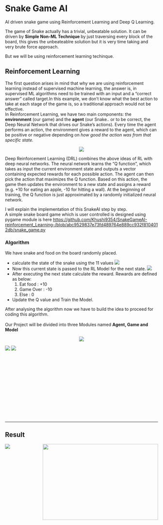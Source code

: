 # Snake Game AI 
AI driven snake game using Reinforcement Learning and Deep Q Learning.<br>

The game of Snake actually has a trivial, unbeatable solution. It can be driven by <b> Simple Non-ML Technique </b>by just traversing every block of the board, this gives the unbeateablre solution but it is very time taking and very brute force approach.<br>

But we will be using reinforcement learning techinque.
## Reinforcement Learning
The first question arises in mind that why we are using reinforcement learning instead of supervised machine learning, the answer is, in supervised ML algorithms need to be trained with an input and a “correct answer” called target.In this example, we don’t know what the best action to take at each stage of the game is, so a traditional approach would not be effective.<br>
In Reinforcement Learning, we have two main components: the <b>environment</b> (our game) and the <b>agent</b> (our Snake.. or to be correct, the Deep Neural Network that drives our Snake’s actions). Every time the agent performs an action, the environment gives a reward to the agent, which can be positive or negative depending on <i>how good the action was from that specific state.</i>
<p align="center">
<img src="https://github.com/Khushi9354/SnakeGameAI-reinforcement_Learning-/blob/11984043be25fdc352fcc30c38b6dad48e3e6f3e/images/struct.svg">
  </p>
Deep Reinforcement Learning (DRL) combines the above ideas of RL with deep neural networks. The neural network learns the “Q function”, which takes as input the current environment state and outputs a vector containing expected rewards for each possible action. The agent can then pick the action that maximizes the Q function. Based on this action, the game then updates the environment to a new state and assigns a reward (e.g. +10 for eating an apple, -10 for hitting a wall). At the beginning of training, the Q function is just approximated by a randomly initialized neural network. 

I will explain the implementation of this SnakeAI step by step.<br>
A simple snake board game which is user controlled is designed using pygame module is here 
https://github.com/Khushi9354/SnakeGameAI-reinforcement_Learning-/blob/abc9529837e73fd489764e889cc932f8104012db/snake_game.py
### Algorithm
We have snake and food on the board randomly placed.
* calculate the state of the snake using the 11 values 
  <img src="https://github.com/Khushi9354/SnakeGameAI-reinforcement_Learning-/blob/be65aa67bc3b5e85e6941002f526176a5e8c7ac4/images/state.svg">
* Now this current state is passed to the RL Model for the next state.
  <img src="https://github.com/Khushi9354/SnakeGameAI-reinforcement_Learning-/blob/76a1fef0e6f11d086efce2042160ef556d23d4e2/images/model.svg">
* After executing the next state calculate the reward. Rewards are defined as below:
  1. Eat food  :  +10
  2. Game Over :  -10
  3. Else      :    0
* Update the Q value and Train the Model.

After analysing the algorithm now we have to build the idea to proceed for coding this algorithm.<br><br>
Our Project will be divided into three Modules named <b>Agent, Game and Model</b>
  <p align='center'>
    <img src="https://github.com/Khushi9354/SnakeGameAI-reinforcement_Learning-/blob/b0ea04cbe3cd3353ebbc83aa2ab9dfac4c6246a5/images/Agentstate.PNG">
  </p>
  <p>
    <img src="https://github.com/Khushi9354/SnakeGameAI-reinforcement_Learning-/blob/b0ea04cbe3cd3353ebbc83aa2ab9dfac4c6246a5/images/Game.png">
    <img src="https://github.com/Khushi9354/SnakeGameAI-reinforcement_Learning-/blob/f1218a58591dfe1768df76c5743dbeb4c0734bde/images/model.png">
  </p>

<br><br><br><br><br><br><br><br><br><br><br><br>
<hr />
<p>
  <h2>Result</h2>
<img src="https://github.com/Khushi9354/SnakeGameAI-reinforcement_Learning-/blob/4cc732d7844b3c87f5d946bc3194ae92d961d4a0/images/New.gif">
<img src="https://github.com/vedantgoswami/SnakeGameAI/blob/main/Images/Animation.gif" width=380px height=250px align='right'>
<br><br><br><br><br><br><br><br><br><br><br>
<p style="font-size:25px">
<pre>              <b> Initial Epochs</b>                                           <b>After 100<sup>th</sup> Epochs</b></pre>
</p>
